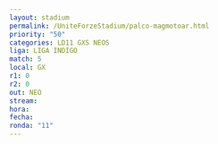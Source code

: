 ```yaml
---
layout: stadium
permalink: /UniteForzeStadium/palco-magmotoar.html
priority: "50"
categories: LD11 GXS NEOS
liga: LIGA INDIGO
match: 5
local: GX
r1: 0
r2: 0
out: NEO
stream: 
hora: 
fecha: 
ronda: "11"
---
```

